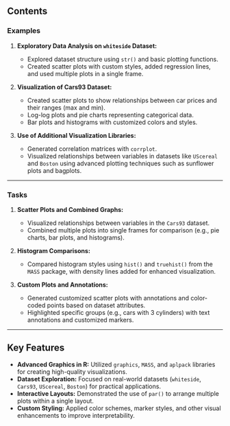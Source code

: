 ## Contents  
### Examples  
1. **Exploratory Data Analysis on `whiteside` Dataset:**
   - Explored dataset structure using `str()` and basic plotting functions.
   - Created scatter plots with custom styles, added regression lines, and used multiple plots in a single frame.

2. **Visualization of Cars93 Dataset:**
   - Created scatter plots to show relationships between car prices and their ranges (max and min).
   - Log-log plots and pie charts representing categorical data.
   - Bar plots and histograms with customized colors and styles.

3. **Use of Additional Visualization Libraries:**
   - Generated correlation matrices with `corrplot`.
   - Visualized relationships between variables in datasets like `UScereal` and `Boston` using advanced plotting techniques such as sunflower plots and bagplots.

---

### Tasks  
1. **Scatter Plots and Combined Graphs:**
   - Visualized relationships between variables in the `Cars93` dataset.
   - Combined multiple plots into single frames for comparison (e.g., pie charts, bar plots, and histograms).

2. **Histogram Comparisons:**
   - Compared histogram styles using `hist()` and `truehist()` from the `MASS` package, with density lines added for enhanced visualization.

3. **Custom Plots and Annotations:**
   - Generated customized scatter plots with annotations and color-coded points based on dataset attributes.
   - Highlighted specific groups (e.g., cars with 3 cylinders) with text annotations and customized markers.

---

## Key Features  
- **Advanced Graphics in R:** Utilized `graphics`, `MASS`, and `aplpack` libraries for creating high-quality visualizations.  
- **Dataset Exploration:** Focused on real-world datasets (`whiteside`, `Cars93`, `UScereal`, `Boston`) for practical applications.  
- **Interactive Layouts:** Demonstrated the use of `par()` to arrange multiple plots within a single layout.  
- **Custom Styling:** Applied color schemes, marker styles, and other visual enhancements to improve interpretability.  
